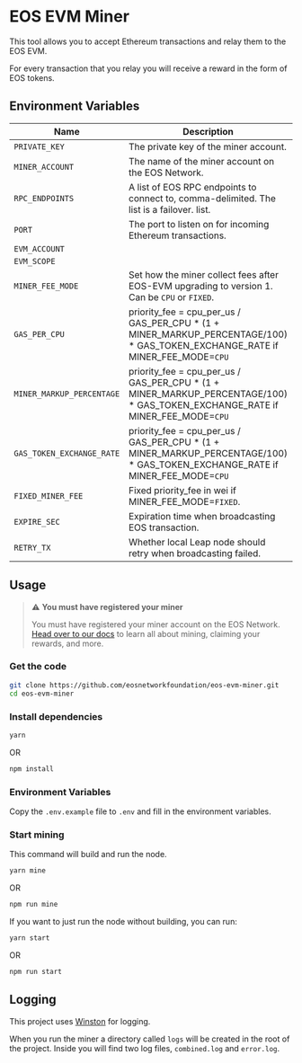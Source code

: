 # EOS EVM Miner

This tool allows you to accept Ethereum transactions and relay them to the EOS EVM.

For every transaction that you relay you will receive a reward in the form of EOS tokens.

## Environment Variables

| Name | Description                                                                                                       | Default |
| --- |-------------------------------------------------------------------------------------------------------------------|---------|
| `PRIVATE_KEY` | The private key of the miner account.                                                                              |         |
| `MINER_ACCOUNT` | The name of the miner account on the EOS Network.                                                                  |         |
| `RPC_ENDPOINTS` | A list of EOS RPC endpoints to connect to, comma-delimited. The list is a failover. list.                                                        |         |
| `PORT` | The port to listen on for incoming Ethereum transactions.                                                          | `50305` |
| `EVM_ACCOUNT` | | `eosio.evm` |
| `EVM_SCOPE` | |  |
| `MINER_FEE_MODE` | Set how the miner collect fees after EOS-EVM upgrading to version 1. Can be `CPU` or `FIXED`.  | `FIXED` |
| `GAS_PER_CPU` | priority_fee = cpu_per_us / GAS_PER_CPU * (1 + MINER_MARKUP_PERCENTAGE/100) * GAS_TOKEN_EXCHANGE_RATE if MINER_FEE_MODE=`CPU` | 74 |
| `MINER_MARKUP_PERCENTAGE` | priority_fee = cpu_per_us / GAS_PER_CPU * (1 + MINER_MARKUP_PERCENTAGE/100) * GAS_TOKEN_EXCHANGE_RATE if MINER_FEE_MODE=`CPU` | 0 |
| `GAS_TOKEN_EXCHANGE_RATE` | priority_fee = cpu_per_us / GAS_PER_CPU * (1 + MINER_MARKUP_PERCENTAGE/100) * GAS_TOKEN_EXCHANGE_RATE if MINER_FEE_MODE=`CPU` | 1 |
| `FIXED_MINER_FEE` | Fixed priority_fee in wei if MINER_FEE_MODE=`FIXED`. | 0 | 
| `EXPIRE_SEC` | Expiration time when broadcasting EOS transaction. | 60 |
| `RETRY_TX` | Whether local Leap node should retry when broadcasting failed. | true |

## Usage

> ⚠ **You must have registered your miner**
>
> You must have registered your miner account on the EOS Network. [Head over to our
> docs](https://docs.eosnetwork.com/evm/miners-and-nodes/transaction-miner) to learn all about
> mining, claiming your rewards, and more.


### Get the code

```bash
git clone https://github.com/eosnetworkfoundation/eos-evm-miner.git
cd eos-evm-miner
```

### Install dependencies

```bash
yarn
```
OR
```bash
npm install
```

### Environment Variables
Copy the `.env.example` file to `.env` and fill in the environment variables.

### Start mining

This command will build and run the node.

```bash
yarn mine
```
OR
```bash
npm run mine
```

If you want to just run the node without building, you can run:

```bash
yarn start
```
OR
```bash
npm run start
```


## Logging

This project uses [Winston](https://github.com/winstonjs/winston) for logging.

When you run the miner a directory called `logs` will be created in the root of the project. 
Inside you will find two log files, `combined.log` and `error.log`.
